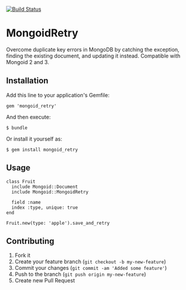 [![Build Status](https://travis-ci.org/travisdahlke/mongoid_retry.png?branch=master)](https://travis-ci.org/travisdahlke/mongoid_retry)
# MongoidRetry

Overcome duplicate key errors in MongoDB by catching the exception, finding the existing document, and updating it instead.
Compatible with Mongoid 2 and 3.

## Installation

Add this line to your application's Gemfile:

    gem 'mongoid_retry'

And then execute:

    $ bundle

Or install it yourself as:

    $ gem install mongoid_retry

## Usage

```
class Fruit
  include Mongoid::Document
  include Mongoid::MongoidRetry

  field :name
  index :type, unique: true
end
```

    Fruit.new(type: 'apple').save_and_retry

## Contributing

1. Fork it
2. Create your feature branch (`git checkout -b my-new-feature`)
3. Commit your changes (`git commit -am 'Added some feature'`)
4. Push to the branch (`git push origin my-new-feature`)
5. Create new Pull Request
